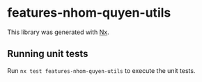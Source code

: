 # features-nhom-quyen-utils

This library was generated with [Nx](https://nx.dev).

## Running unit tests

Run `nx test features-nhom-quyen-utils` to execute the unit tests.
